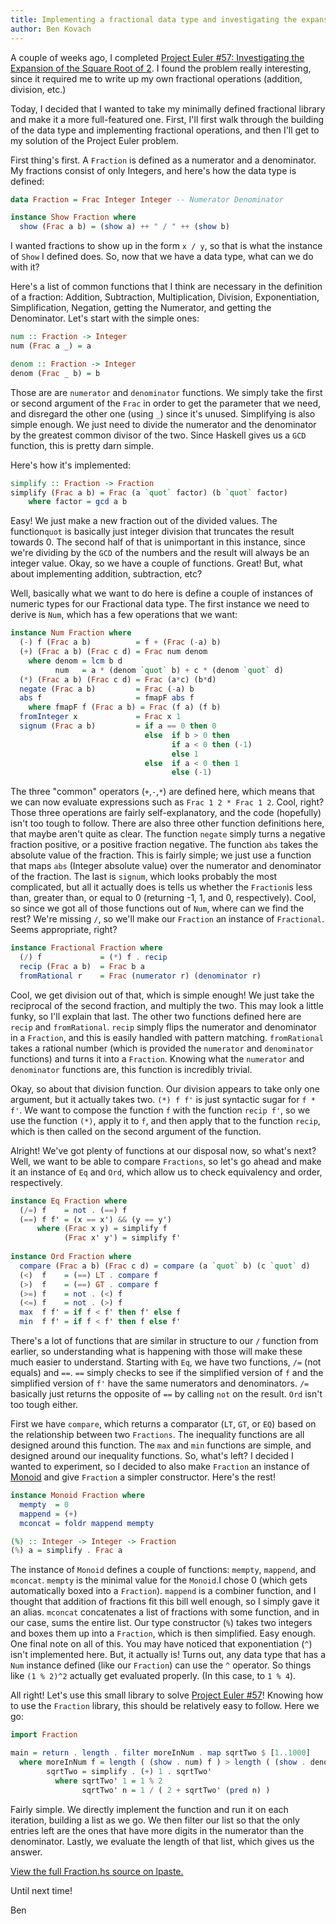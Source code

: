 ```yaml
---
title: Implementing a fractional data type and investigating the expansion of the square root of 2
author: Ben Kovach
---
```


A couple of weeks ago, I completed [Project Euler \#57: Investigating
the Expansion of the Square Root of
2](http://projecteuler.net/problem=57). I found the problem really
interesting, since it required me to write up my own fractional
operations (addition, division, etc.) 

Today, I decided that I wanted to
take my minimally defined fractional library and make it a more
full-featured one. First, I'll first walk through the building of the
data type and implementing fractional operations, and then I'll get to
my solution of the Project Euler problem. 

First thing's first. A
`Fraction` is defined as a numerator and a denominator. My fractions
consist of only Integers, and here's how the data type is defined:

```haskell
data Fraction = Frac Integer Integer -- Numerator Denominator

instance Show Fraction where
  show (Frac a b) = (show a) ++ " / " ++ (show b)
```
I wanted fractions to show up in the form `x / y`, so that is what the
instance of `Show` I defined does. So, now that we have a data type,
what can we do with it? 

Here's a list of common functions that I think
are necessary in the definition of a fraction: Addition, Subtraction,
Multiplication, Division, Exponentiation, Simplification, Negation,
getting the Numerator, and getting the Denominator. Let's start with the
simple ones:

```haskell
num :: Fraction -> Integer
num (Frac a _) = a

denom :: Fraction -> Integer
denom (Frac _ b) = b
```

Those are are `numerator` and `denominator` functions. We simply
take the first or second argument of the `Frac` in order to get the
parameter that we need, and disregard the other one (using `_`) since
it's unused. Simplifying is also simple enough. We just need to divide
the numerator and the denominator by the greatest common divisor of the
two. Since Haskell gives us a `GCD` function, this is pretty darn
simple. 

Here's how it's implemented:

```haskell
simplify :: Fraction -> Fraction
simplify (Frac a b) = Frac (a `quot` factor) (b `quot` factor)
	where factor = gcd a b
```

Easy! We just make a new fraction out of the divided values. The
function`quot` is basically just integer division that truncates
the result towards 0. The second half of that is unimportant in this
instance, since we're dividing by the `GCD` of the numbers and the
result will always be an integer value. Okay, so we have a couple of
functions. Great! But, what about implementing addition, subtraction,
etc? 

Well, basically what we want to do here is define a couple of
instances of numeric types for our Fractional data type. The first
instance we need to derive is `Num`, which has a few operations that
we want:

```haskell
instance Num Fraction where
  (-) f (Frac a b)          = f + (Frac (-a) b)
  (+) (Frac a b) (Frac c d) = Frac num denom
    where denom = lcm b d
          num   = a * (denom `quot` b) + c * (denom `quot` d)
  (*) (Frac a b) (Frac c d) = Frac (a*c) (b*d)
  negate (Frac a b)         = Frac (-a) b
  abs f                     = fmapF abs f
    where fmapF f (Frac a b) = Frac (f a) (f b)
  fromInteger x             = Frac x 1
  signum (Frac a b)         = if a == 0 then 0
                              else  if b > 0 then
                                    if a < 0 then (-1)
                                    else 1
                              else  if a < 0 then 1
                                    else (-1)
```

The three "common" operators (`+`,`-`,`*`) are defined here, which
means that we can now evaluate expressions such as `Frac 1 2 * Frac 1
2`. Cool, right? Those three operations are fairly self-explanatory,
and the code (hopefully) isn't too tough to follow. There are also three
other function definitions here, that maybe aren't quite as clear. The
function `negate` simply turns a negative fraction positive, or a
positive fraction negative. The function `abs` takes the absolute
value of the fraction. This is fairly simple; we just use a function
that maps `abs` (Integer absolute value) over the numerator and
denominator of the fraction. The last is `signum`, which looks
probably the most complicated, but all it actually does is tells us
whether the `Fraction`is less than, greater than, or equal to 0
(returning -1, 1, and 0, respectively). Cool, so since we got all of
those functions out of `Num`, where can we find the rest? We're
missing `/`, so we'll make our `Fraction` an instance of
`Fractional`. Seems appropriate, right?

```haskell
instance Fractional Fraction where
  (/) f             = (*) f . recip
  recip (Frac a b)  = Frac b a
  fromRational r    = Frac (numerator r) (denominator r)
```

Cool, we get division out of that, which is simple enough! We just take
the reciprocal of the second fraction, and multiply the two. This may
look a little funky, so I'll explain that last. The other two functions
defined here are `recip` and `fromRational`. `recip` simply flips
the numerator and denominator in a `Fraction`, and this is easily
handled with pattern matching. `fromRational` takes a rational number
(which is provided the `numerator` and `denominator` functions) and
turns it into a `Fraction`. Knowing what the `numerator` and
`denominator` functions are, this function is incredibly trivial.

Okay, so about that division function. Our division appears to take only
one argument, but it actually takes two. `(*) f f'` is just syntactic
sugar for `f * f'`. We want to compose the function `f` with the
function `recip f'`, so we use the function `(*)`, apply it to
`f`, and then apply that to the function `recip`, which is then
called on the second argument of the function.

Alright! We've got plenty of functions at our
disposal now, so what's next? Well, we want to be able to compare
`Fractions`, so let's go ahead and make it an instance of `Eq` and
`Ord`, which allow us to check equivalency and order, respectively.

```haskell
instance Eq Fraction where
  (/=) f    = not . (==) f
  (==) f f' = (x == x') && (y == y')
      where (Frac x y) = simplify f
            (Frac x' y') = simplify f'
  
instance Ord Fraction where
  compare (Frac a b) (Frac c d) = compare (a `quot` b) (c `quot` d)
  (<)  f    = (==) LT . compare f
  (>)  f    = (==) GT . compare f
  (>=) f    = not . (<) f
  (<=) f    = not . (>) f
  max  f f' = if f < f' then f' else f
  min  f f' = if f < f' then f else f'
```

There's a lot of functions that are similar in structure to our `/`
function from earlier, so understanding what is happening with those
will make these much easier to understand. Starting with `Eq`, we have
two functions, `/=` (not equals) and `==`. `==` simply checks to
see if the simplified version of `f` and the simplified version of
`f'` have the same numerators and denominators. `/=` basically just
returns the opposite of `==` by calling `not` on the result. `Ord`
isn't too tough either. 

First we have `compare`, which returns a
comparator (`LT`, `GT`, or `EQ`) based on the relationship between
two `Fractions`. The inequality functions are all designed around this
function. The `max` and `min` functions are simple, and designed
around our inequality functions. So, what's left? I decided I wanted to
experiment, so I decided to also make `Fraction` an instance of
[Monoid](http://learnyouahaskell.com/functors-applicative-functors-and-monoids#monoids)
and give `Fraction` a simpler constructor. Here's the rest!

```haskell
instance Monoid Fraction where
  mempty  = 0
  mappend = (+)
  mconcat = foldr mappend mempty

(%) :: Integer -> Integer -> Fraction
(%) a = simplify . Frac a
```

The instance of `Monoid` defines a couple of functions: `mempty`,
`mappend`, and `mconcat`. `mempty` is the minimal value for the
`Monoid`.I chose 0 (which gets automatically boxed into a
`Fraction`). `mappend` is a combiner function, and I thought that
addition of fractions fit this bill well enough, so I simply gave it an
alias. `mconcat` concatenates a list of fractions with some function,
and in our case, sums the entire list. Our type constructor (`%`)
takes two integers and boxes them up into a `Fraction`, which is then
simplified. Easy enough. One final note on all of this. You may have
noticed that exponentiation (`^`) isn't implemented here. But, it
actually is! Turns out, any data type that has a `Num` instance
defined (like our `Fraction`) can use the `^` operator. So things
like `(1 % 2)^2` actually get evaluated properly. (In this case, to
`1 % 4`). 

All right! Let's use this small library to solve [Project Euler
\#57](http://projecteuler.net/problem=57)! Knowing how to use the
`Fraction` library, this should be relatively easy to follow. Here we
go:

```haskell
import Fraction

main = return . length . filter moreInNum . map sqrtTwo $ [1..1000]
  where moreInNum f = length ( (show . num) f ) > length ( (show . denom) f)
        sqrtTwo = simplify . (+) 1 . sqrtTwo'
          where sqrtTwo' 1 = 1 % 2
                sqrtTwo' n = 1 / ( 2 + sqrtTwo' (pred n) )
```

Fairly simple. We directly implement the function and run it on each
iteration, building a list as we go. We then filter our list so that the
only entries left are the ones that have more digits in the numerator
than the denominator. Lastly, we evaluate the length of that list, which
gives us the answer.

[View the full Fraction.hs source on lpaste.](http://lpaste.net/97144)

Until next time!

Ben